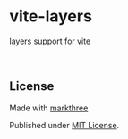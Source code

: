 # vite-layers

layers support for vite

<br />

## License

Made with [markthree](https://github.com/markthree)

Published under [MIT License](./LICENSE).